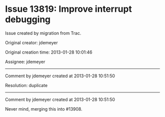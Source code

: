 # Issue 13819: Improve interrupt debugging

Issue created by migration from Trac.

Original creator: jdemeyer

Original creation time: 2013-01-28 10:01:46

Assignee: jdemeyer




---

Comment by jdemeyer created at 2013-01-28 10:51:50

Resolution: duplicate


---

Comment by jdemeyer created at 2013-01-28 10:51:50

Never mind, merging this into #13908.
